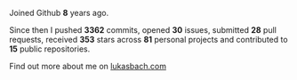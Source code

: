 Joined Github **8** years ago.

Since then I pushed **3362** commits, opened **30** issues, submitted **28** pull requests, received **353** stars across **81** personal projects and contributed to **15** public repositories.

Find out more about me on [lukasbach.com](https://lukasbach.com)
